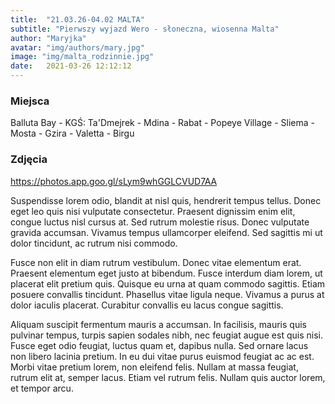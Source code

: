 ```yaml
---
title:  "21.03.26-04.02 MALTA"
subtitle: "Pierwszy wyjazd Wero - słoneczna, wiosenna Malta"
author: "Maryjka"
avatar: "img/authors/mary.jpg"
image: "img/malta_rodzinnie.jpg"
date:   2021-03-26 12:12:12
---
```


### Miejsca
Balluta Bay - KGŚ: Ta'Dmejrek - Mdina - Rabat - Popeye Village - Sliema - Mosta - Gzira - Valetta - Birgu

### Zdjęcia
https://photos.app.goo.gl/sLym9whGGLCVUD7AA

Suspendisse lorem odio, blandit at nisl quis, hendrerit tempus tellus. Donec eget leo quis nisi vulputate consectetur. Praesent dignissim enim elit, congue luctus nisl cursus at. Sed rutrum molestie risus. Donec vulputate gravida accumsan. Vivamus tempus ullamcorper eleifend. Sed sagittis mi ut dolor tincidunt, ac rutrum nisi commodo.

Fusce non elit in diam rutrum vestibulum. Donec vitae elementum erat. Praesent elementum eget justo at bibendum. Fusce interdum diam lorem, ut placerat elit pretium quis. Quisque eu urna at quam commodo sagittis. Etiam posuere convallis tincidunt. Phasellus vitae ligula neque. Vivamus a purus at dolor iaculis placerat. Curabitur convallis eu lacus congue sagittis.

Aliquam suscipit fermentum mauris a accumsan. In facilisis, mauris quis pulvinar tempus, turpis sapien sodales nibh, nec feugiat augue est quis nisi. Fusce eget odio feugiat, luctus quam et, dapibus nulla. Sed ornare lacus non libero lacinia pretium. In eu dui vitae purus euismod feugiat ac ac est. Morbi vitae pretium lorem, non eleifend felis. Nullam at massa feugiat, rutrum elit at, semper lacus. Etiam vel rutrum felis. Nullam quis auctor lorem, et tempor arcu.
